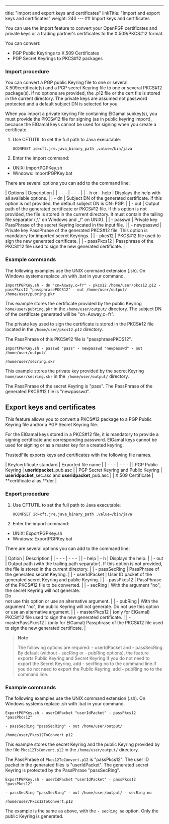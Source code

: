 ---
title: "Import and export keys and certificates"
linkTitle: "Import and export keys and certificates"
weight: 240
--- ## Import keys and certificates

You can use the import feature to convert your OpenPGP certificates
and private keys or a trading partner's certificates to the X.509/PKCS#12
format.

You can convert:

- PGP Public
    Keyrings to X.509 Certificates
- PGP Secret
    Keyrings to PKCS#12 packages

### Import procedure

You can convert a PGP public Keyring file to one or several X.509certificate(s) and a PGP secret Keyring file to one or several PKCS#12 package(s). If no options are provided, the .p12 file or the cert file is stored in the current directory. The private keys are assumed not password protected and a default subject DN is selected for you.

When you import a private keyring file containing ElGamal subkey(s), you must provide the PKCS#12 file for signing (as in public keyring import), because the ElGamal keys cannot be used for signing when you create a certificate.

1. Use CFTUTIL to set the full path to Java executable`:`  
    ```
    UCONFSET id=cft.jre.java_binary_path ,value=/bin/java
    ```
1. Enter the import command:

- UNIX: ImportPGPKey.sh
- Windows: ImportPGPKey.bat

There are several options you can add to the command line:

| Options  | Description  |
| - - - | - - - |
| - h or - help  | Displays the help with all available options.  |
| - dn  | Subject DN of the generated certificate. If this option is not provided, the default subject DN is CN=PGP.  |
| - out  | Output path of the generated certificate or PKCS#12 file. If this option is not provided, the file is stored in the current directory. It must contain the tailing file separator („\‟ on Windows and „/‟ on UNIX). |
| - passwd  | Private key PassPhrase of the secret Keyring located in the input file.  |
| - newpasswd  | Private key PassPhrase of the generated PKCS#12 file. This option is mandatory for imported secret Keyrings.  |
| - pkcs12  | PKCS#12 file used to sign the new generated certificate.  |
| - passPkcs12  | Passphrase of the PKCS#12 file used to sign the new generated certificate.  |

### Example commands

The following examples use the UNIX command extension (.sh). On Windows systems replace .sh with .bat in your command.

`ImportPGPKey.sh - dn "cn=Axway,c=fr" - pkcs12 /home/user/pkcs12.p12 - passPkcs12 "passphrasePKCS12" - out /home/user/output/ /home/user/pubring.pkr`

This example stores the certificate provided by the public Keyring `home/user/pubring.pkr` in the `/home/user/output/` directory. The subject DN of the certificate generated will be "cn=Axway,c=fr".

The private key used to sign the certificate is stored in the PKCS#12 file located in the `/home/user/pkcs12.p12` directory.

The PassPhrase of this PKCS#12 file is "passphrasePKCS12".

`ImportPGPKey.sh - passwd "pass" - newpasswd "newpasswd" - out /home/user/output/`

`/home/user/secring.skr`

This example stores the private key provided by the secret Keyring `home/user/secring.skr` in the` /home/user/output/` directory.

The PassPhrase of the secret Keyring is "pass". The PassPhrase of the generated PKCS#12 file is "newpasswd".

## Export keys and certificates

This feature allows you to convert a PKCS#12 package to a PGP Public Keyring file and/or a PGP Secret Keyring file.

For the ElGamal keys stored in a PKCS#12 file, it is mandatory to provide a signing certificate and corresponding password. ElGamal keys cannot be used for signing or as a master key for a created keyring.

TrustedFile exports keys and certificates with the
following file names.

| Key/certificate standard  | Exported file name  |
| - - - | - - - |
| PGP Public Keyring | **useridpacket**_pub.asc |
| PGP Secret Keyring and Public Keyring | **useridpacket**_sec.asc and **useridpacket**_pub.asc |
| X.509 Certificate | **certificate alias.**der |

### Export procedure

1. Use CFTUTIL to set the full path to Java executable`:`  
    ```
    UCONFSET id=cft.jre.java_binary_path ,value=/bin/java
    ```
1. Enter the import command:

- UNIX: ExportPGPKey.sh
- Windows: ExportPGPKey.bat

There are several options you can add to the command line:

| Option | Description |
| - - - | - - - |
| - help &#124; - h | Displays the help. |
| - out | Output path (with the trailing path separator). If this option is not provided, the file is stored in the current directory. |
| - passSecRing | PassPhrase of the generated secret Keyring. |
| - userIdPacket | User ID packet of the generated secret Keyring and public Keyring. |
| - passPkcs12 | PassPhrase of the PKCS#12 file to be converted. |
| - secRing | With the argument "no", the secret Keyring will not generate.<br/> Do<br/> not use this option or use an alternative argument. |
| - pubRing | With the argument "no", the public Keyring will not generate. Do not use this option or use an alternative argument. |
| - masterPkcs12 | (only for ElGamal) PKCS#12 file used to sign the new generated certificate. |
| - masterPassPkcs12 | (only for ElGamal) Passphrase of the PKCS#12 file used to sign the new generated certificate. |

> **Note**
>
> The following options are required: - userIdPacket and - passSecRing. By default (without - secRing or - pubRing options), the feature exports Public Keyring and Secret Keyring.If you do not need to export the Secret Keyring, add - secRing no to the command line.If you do not need to export the Public Keyring, add - pubRing no to the command line.

### Example commands

The following examples use the UNIX command extension (.sh). On Windows systems replace .sh with .bat in your command.

`ExportPGPKey.sh - userIdPacket "userIdPacket" - passPkcs12 "passPkcs12"`

`- passSecRing "passSecRing" - out /home/user/output/`

`/home/user/Pkcs12ToConvert.p12`

This example stores the secret Keyring and the public Keyring provided by the file `Pkcs12ToConvert.p12` in the `/home/user/output/` directory.

The PassPhrase of `Pkcs12ToConvert.p12` is "passPkcs12". The user ID packet in the generated files is "userIdPacket". The generated secret Keyring is protected by the PassPhrase "passSecRing".

`ExportPGPKey.sh - userIdPacket "userIdPacket" - passPkcs12 "passPkcs12"`

`- passSecRing "passSecRing" - out /home/user/output/ - secRing no`

`/home/user/Pkcs12ToConvert.p12`

The example is the same as above, with the `- secRing no` option. Only the public Keyring is generated.
